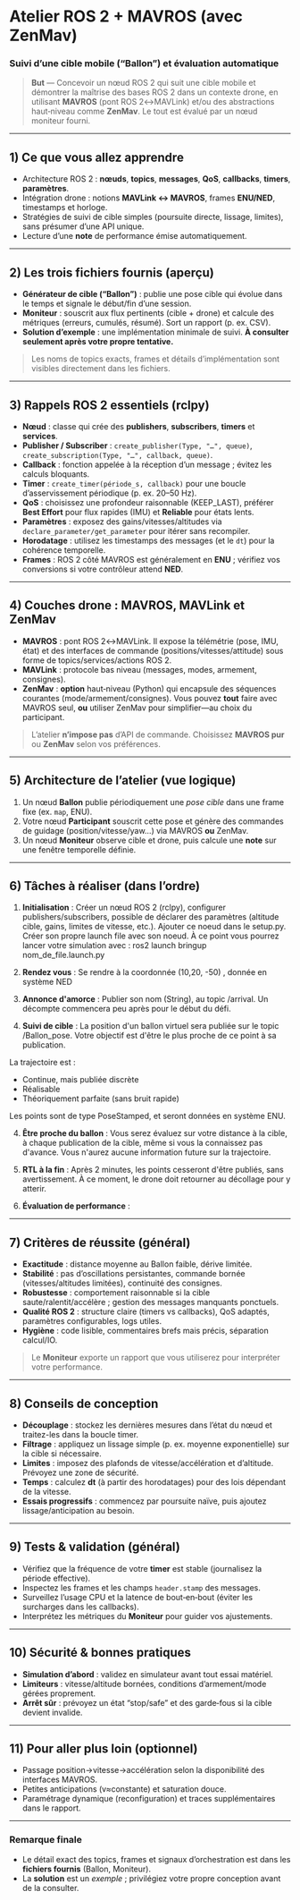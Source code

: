 # Atelier ROS 2 + MAVROS (avec ZenMav)

### Suivi d’une cible mobile (“Ballon”) et évaluation automatique

> **But** — Concevoir un nœud ROS 2 qui suit une cible mobile et démontrer la maîtrise des bases ROS 2 dans un contexte drone, en utilisant **MAVROS** (pont ROS 2↔︎MAVLink) et/ou des abstractions haut‑niveau comme **ZenMav**. Le tout est évalué par un nœud moniteur fourni.

---

## 1) Ce que vous allez apprendre
- Architecture ROS 2 : **nœuds**, **topics**, **messages**, **QoS**, **callbacks**, **timers**, **paramètres**.
- Intégration drone : notions **MAVLink ↔︎ MAVROS**, frames **ENU/NED**, timestamps et horloge.
- Stratégies de suivi de cible simples (poursuite directe, lissage, limites), sans présumer d’une API unique.
- Lecture d’une **note** de performance émise automatiquement.

---

## 2) Les trois fichiers fournis (aperçu)
- **Générateur de cible (“Ballon”)** : publie une pose cible qui évolue dans le temps et signale le début/fin d’une session.
- **Moniteur** : souscrit aux flux pertinents (cible + drone) et calcule des métriques (erreurs, cumulés, résumé). Sort un rapport (p. ex. CSV).
- **Solution d’exemple** : une implémentation minimale de suivi. **À consulter seulement après votre propre tentative.**

> Les noms de topics exacts, frames et détails d’implémentation sont visibles directement dans les fichiers.

---

## 3) Rappels ROS 2 essentiels (rclpy)
- **Nœud** : classe qui crée des **publishers**, **subscribers**, **timers** et **services**.
- **Publisher / Subscriber** : `create_publisher(Type, "…", queue)`, `create_subscription(Type, "…", callback, queue)`.
- **Callback** : fonction appelée à la réception d’un message ; évitez les calculs bloquants.
- **Timer** : `create_timer(période_s, callback)` pour une boucle d’asservissement périodique (p. ex. 20–50 Hz).
- **QoS** : choisissez une profondeur raisonnable (KEEP_LAST), préférer **Best Effort** pour flux rapides (IMU) et **Reliable** pour états lents.
- **Paramètres** : exposez des gains/vitesses/altitudes via `declare_parameter/get_parameter` pour itérer sans recompiler.
- **Horodatage** : utilisez les timestamps des messages (et le `dt`) pour la cohérence temporelle.
- **Frames** : ROS 2 côté MAVROS est généralement en **ENU** ; vérifiez vos conversions si votre contrôleur attend **NED**.

---

## 4) Couches drone : MAVROS, MAVLink et ZenMav
- **MAVROS** : pont ROS 2↔︎MAVLink. Il expose la télémétrie (pose, IMU, état) et des interfaces de commande (positions/vitesses/attitude) sous forme de topics/services/actions ROS 2.
- **MAVLink** : protocole bas niveau (messages, modes, armement, consignes).
- **ZenMav** : **option** haut‑niveau (Python) qui encapsule des séquences courantes (mode/armement/consignes). Vous pouvez **tout** faire avec MAVROS seul, **ou** utiliser ZenMav pour simplifier—au choix du participant.

> L’atelier **n’impose pas** d’API de commande. Choisissez **MAVROS pur** ou **ZenMav** selon vos préférences.

---

## 5) Architecture de l’atelier (vue logique)
1. Un nœud **Ballon** publie périodiquement une *pose cible* dans une frame fixe (ex. `map`, ENU).
2. Votre nœud **Participant** souscrit cette pose et génère des commandes de guidage (position/vitesse/yaw…) via MAVROS **ou** ZenMav.
3. Un nœud **Moniteur** observe cible et drone, puis calcule une **note** sur une fenêtre temporelle définie.

---

## 6) Tâches à réaliser (dans l’ordre)
1. **Initialisation** : Créer un nœud ROS 2 (rclpy), configurer publishers/subscribers, possible de déclarer des paramètres (altitude cible, gains, limites de vitesse, etc.). Ajouter ce noeud dans le setup.py. Créer son propre launch file avec son noeud. À ce point vous pourrez lancer votre simulation avec : ros2 launch bringup nom_de_file.launch.py

1. **Rendez vous** : Se rendre à la coordonnée (10,20, -50) , donnée en système NED

2. **Annonce d'amorce** : Publier son nom (String), au topic /arrival. Un décompte commencera peu après pour le début du défi.

3. **Suivi de cible** : La position d'un ballon virtuel sera publiée sur le topic /Ballon_pose. Votre objectif est d'être le plus proche de ce point à sa publication.

La trajectoire est :
 - Continue, mais publiée discrète
 - Réalisable
 - Théoriquement parfaite (sans bruit rapide)

Les points sont de type PoseStamped, et seront données en système ENU.

 4. **Être proche du ballon** : Vous serez évaluez sur votre distance à la cible, à chaque publication de la cible, même si vous la connaissez pas d'avance. Vous n'aurez aucune information future sur la trajectoire.

 5. **RTL à la fin** : Après 2 minutes, les points cesseront d'être publiés, sans avertissement. À ce moment, le drone doit retourner au décollage pour y atterir.

 6. **Évaluation de performance** :
 









---

## 7) Critères de réussite (général)
- **Exactitude** : distance moyenne au Ballon faible, dérive limitée.
- **Stabilité** : pas d’oscillations persistantes, commande bornée (vitesses/altitudes limitées), continuité des consignes.
- **Robustesse** : comportement raisonnable si la cible saute/ralentit/accélère ; gestion des messages manquants ponctuels.
- **Qualité ROS 2** : structure claire (timers vs callbacks), QoS adaptés, paramètres configurables, logs utiles.
- **Hygiène** : code lisible, commentaires brefs mais précis, séparation calcul/IO.

> Le **Moniteur** exporte un rapport que vous utiliserez pour interpréter votre performance.

---

## 8) Conseils de conception
- **Découplage** : stockez les dernières mesures dans l’état du nœud et traitez-les dans la boucle timer.
- **Filtrage** : appliquez un lissage simple (p. ex. moyenne exponentielle) sur la cible si nécessaire.
- **Limites** : imposez des plafonds de vitesse/accélération et d’altitude. Prévoyez une zone de sécurité.
- **Temps** : calculez **dt** (à partir des horodatages) pour des lois dépendant de la vitesse.
- **Essais progressifs** : commencez par poursuite naïve, puis ajoutez lissage/anticipation au besoin.

---

## 9) Tests & validation (général)
- Vérifiez que la fréquence de votre **timer** est stable (journalisez la période effective).
- Inspectez les frames et les champs `header.stamp` des messages.
- Surveillez l’usage CPU et la latence de bout‑en‑bout (éviter les surcharges dans les callbacks).
- Interprétez les métriques du **Moniteur** pour guider vos ajustements.

---

## 10) Sécurité & bonnes pratiques
- **Simulation d’abord** : validez en simulateur avant tout essai matériel.
- **Limiteurs** : vitesse/altitude bornées, conditions d’armement/mode gérées proprement.
- **Arrêt sûr** : prévoyez un état “stop/safe” et des garde‑fous si la cible devient invalide.

---

## 11) Pour aller plus loin (optionnel)
- Passage position→vitesse→accélération selon la disponibilité des interfaces MAVROS.
- Petites anticipations (v≈constante) et saturation douce.
- Paramétrage dynamique (reconfiguration) et traces supplémentaires dans le rapport.

---

### Remarque finale
- Le détail exact des topics, frames et signaux d’orchestration est dans les **fichiers fournis** (Ballon, Moniteur).
- La **solution** est un *exemple* ; privilégiez votre propre conception avant de la consulter.


